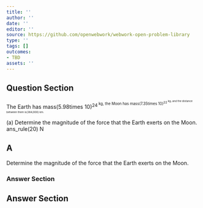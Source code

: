 ```yaml
---
title: ''
author: ''
date: ''
editor: ''
source: https://github.com/openwebwork/webwork-open-problem-library
type: ''
tags: []
outcomes:
- TBD
assets: ''
---
```


## Question Section 

The Earth has mass(5.98times 10)<sup>24<sup> kg, the Moon has mass(7.35times 10)<sup>22<sup> kg, and the distance between them is(384,000) km.  
  
(a) Determine the magnitude of the force that the Earth exerts on the Moon. 
 ans_rule(20) N

## A
Determine the magnitude of the force that the Earth exerts on the Moon. 
### Answer Section


## Answer Section

